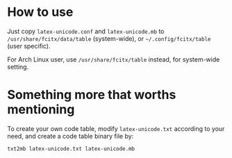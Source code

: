 # How to use
Just copy `latex-unicode.conf` and  `latex-unicode.mb` to `/usr/share/fcitx/data/table` (system-wide), or `~/.config/fcitx/table` (user specific).

For Arch Linux user, use `/usr/share/fcitx/table` instead, for system-wide setting.

# Something more that worths mentioning
To create your own code table, modify `latex-unicode.txt` according to your need, and create a code table binary file by:
```shell
txt2mb latex-unicode.txt latex-unicode.mb
```
